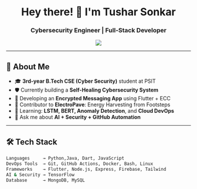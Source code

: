 <h1 align="center">Hey there! 👋 I'm Tushar Sonkar</h1>
<h3 align="center">Cybersecurity Engineer | Full-Stack Developer </h3>

<p align="center">
  <img src="https://readme-typing-svg.herokuapp.com?center=true&vCenter=true&lines=Cybersecurity+Student;Flutter+App+Developer;DevSecOps+Engineer;Open+Source+Contributor;Always+Learning...⚡" />
</p>

---

## 🔧 About Me

- 🎓 **3rd-year B.Tech CSE (Cyber Security)** student at PSIT
- 🛡️ Currently building a **Self-Healing Cybersecurity System**
- 📱 Developing an **Encrypted Messaging App** using Flutter + ECC
- 🔭 Contributor to **ElectroPave**: Energy Harvesting from Footsteps
- 🧠 Learning: **LSTM, BERT, Anomaly Detection**, and **Cloud DevOps**
- 💬 Ask me about **AI + Security + GitHub Automation**

---

## 🛠️ Tech Stack

```bash
Languages     → Python,Java, Dart, JavaScript
DevOps Tools  → Git, GitHub Actions, Docker, Bash, Linux
Frameworks    → Flutter, Node.js, Express, Firebase, Tailwind
AI & Security → TensorFlow
Database      → MongoDB, MySQL
